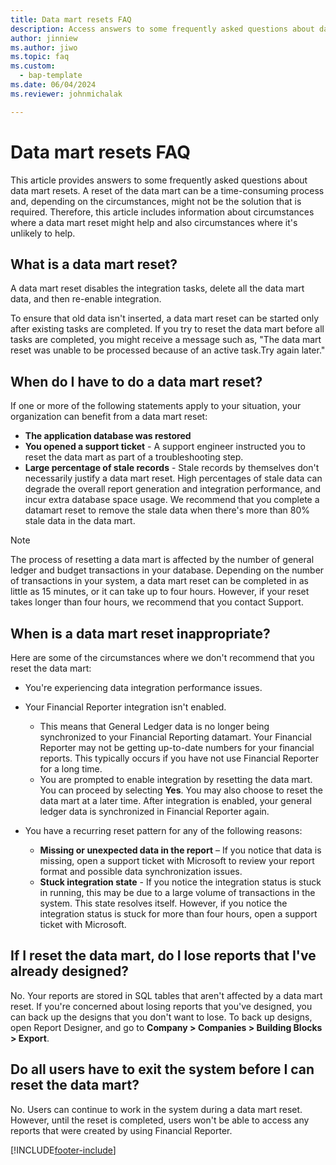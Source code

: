 ```yaml
---
title: Data mart resets FAQ
description: Access answers to some frequently asked questions about data mart resets, including questions about when and when not to perform a data mart reset.
author: jinniew
ms.author: jiwo
ms.topic: faq
ms.custom: 
  - bap-template
ms.date: 06/04/2024
ms.reviewer: johnmichalak

---
```


# Data mart resets FAQ

This article provides answers to some frequently asked questions about data mart resets. A reset of the data mart can be a time-consuming process and, depending on the circumstances, might not be the solution that is required. Therefore, this article includes information about circumstances where a data mart reset might help and also circumstances where it's unlikely to help.

## What is a data mart reset?

A data mart reset disables the integration tasks, delete all the data mart data, and then re-enable integration.

To ensure that old data isn't inserted, a data mart reset can be started only after existing tasks are completed. If you try to reset the data mart before all tasks are completed, you might receive a message such as, "The data mart reset was unable to be processed because of an active task.Try again later."

## When do I have to do a data mart reset?

If one or more of the following statements apply to your situation, your organization can benefit from a data mart reset:

- **The application database was restored**
- **You opened a support ticket** - A support engineer instructed you to reset the data mart as part of a troubleshooting step.
- **Large percentage of stale records** - Stale records by themselves don't necessarily justify a data mart reset. High percentages of stale data can degrade the overall report generation and integration performance, and incur extra database space usage. We recommend that you complete a datamart reset to remove the stale data when there's more than 80% stale data in the data mart.
 
> [!NOTE]
> The process of resetting a data mart is affected by the number of general ledger and budget transactions in your database. Depending on the number of transactions in your system, a data mart reset can be completed in as little as 15 minutes, or it can take up to four hours. However, if your reset takes longer than four hours, we recommend that you contact Support.
 
## When is a data mart reset inappropriate?

Here are some of the circumstances where we don't recommend that you reset the data mart:

- You're experiencing data integration performance issues.
- Your Financial Reporter integration isn't enabled. 

    - This means that General Ledger data is no longer being synchronized to your Financial Reporting datamart. Your Financial Reporter may not be getting up-to-date numbers for your financial reports. This typically occurs if you have not use Financial Reporter for a long time.
    - You are prompted to enable integration by resetting the data mart. You can proceed by selecting **Yes**. You may also choose to reset the data mart at a later time. After integration is enabled, your general ledger data is synchronized in Financial Reporter again. 
- You have a recurring reset pattern for any of the following reasons:

    - **Missing or unexpected data in the report** – If you notice that data is missing, open a support ticket with Microsoft to review your report format and possible data synchronization issues.
    - **Stuck integration state** - If you notice the integration status is stuck in running, this may be due to a large volume of transactions in the system. This state resolves itself. However, if you notice the integration status is stuck for more than four hours, open a support ticket with Microsoft. 
   
## If I reset the data mart, do I lose reports that I've already designed?

No. Your reports are stored in SQL tables that aren't affected by a data mart reset. If you're concerned about losing reports that you've designed, you can back up the designs that you don't want to lose. To back up designs, open Report Designer, and go to **Company \> Companies \> Building Blocks \> Export**.
 
## Do all users have to exit the system before I can reset the data mart?

No. Users can continue to work in the system during a data mart reset. However, until the reset is completed, users won't be able to access any reports that were created by using Financial Reporter.

[!INCLUDE[footer-include](../../../includes/footer-banner.md)]

